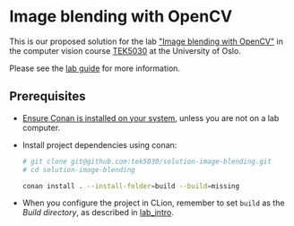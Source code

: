 # Image blending with OpenCV
This is our proposed solution for the lab ["Image blending with OpenCV"](https://github.com/tek5030/lab-image-blending) in the computer vision course [TEK5030](https://www.uio.no/studier/emner/matnat/its/TEK5030/) at the University of Oslo.

Please see the [lab guide](https://github.com/tek5030/lab-image-blending/blob/master/README.md) for more information.

## Prerequisites
- [Ensure Conan is installed on your system](https://tek5030.github.io/tutorial/conan.html), unless you are not on a lab computer.
- Install project dependencies using conan:

   ```bash
   # git clone git@github.com:tek5030/solution-image-blending.git
   # cd solution-image-blending

   conan install . --install-folder=build --build=missing
   ```
- When you configure the project in CLion, remember to set `build` as the _Build directory_, as described in [lab_intro](https://github.com/tek5030/lab-intro/blob/master/cpp/lab-guide/1-open-project-in-clion.md#6-configure-project).
